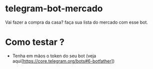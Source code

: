 # telegram-bot-mercado
Vai fazer a compra da casa? faça sua lista do mercado com esse bot.

# Como testar ?
- Tenha em mãos o token do seu bot (veja aqui[https://core.telegram.org/bots#6-botfather])
